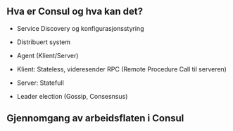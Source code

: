 ## Hva er Consul og hva kan det?

- Service Discovery og konfigurasjonsstyring
- Distribuert system

- Agent (Klient/Server)
- Klient: Stateless, videresender RPC (Remote Procedure Call til serveren)
- Server: Statefull
- Leader election (Gossip, Consesnsus)

## Gjennomgang av arbeidsflaten i Consul
